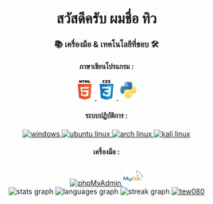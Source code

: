 <h1 align = "center">สวัสดีครับ ผมชื่อ ทิว</h1>
 <h3 align="center">📚 เครื่องมือ & เทคโนโลยีที่ชอบ 🛠️</h3>

 <div align="center">
    <h4>ภาษาเขียนโปรแกรม :</h4>
   <a href="https://www.w3.org/html/" target="_blank" rel="noreferrer">
     <img src="https://raw.githubusercontent.com/devicons/devicon/master/icons/html5/html5-original-wordmark.svg" alt="html5" width="40" height="40" />
   </a>
   <a href="https://www.w3schools.com/css/" target="_blank" rel="noreferrer">
     <img src="https://raw.githubusercontent.com/devicons/devicon/master/icons/css3/css3-original-wordmark.svg" alt="css3" width="40" height="40" />
   </a>
   <a href="https://www.python.org" target="_blank" rel="noreferrer">
     <img src="https://raw.githubusercontent.com/devicons/devicon/master/icons/python/python-original.svg" alt="python" width="40" height="40" />
   </a><h4>ระบบปฏิบัติการ :</h4>
   <a href="https://www.microsoft.com/th-th/windows/?r=1" target="_blank" rel="noreferrer">
     <img src="https://www.csn.edu/sites/default/files/image/0021/209703/Windows-11-Icon.jpg" alt="windows" width="40" height="40" />
   </a>    
   <a href="https://ubuntu.com/" target="_blank" rel="noreferrer">
     <img src="https://upload.wikimedia.org/wikipedia/commons/9/9e/UbuntuCoF.svg" alt="ubuntu linux" width="40" height="40" />
   </a>
   <a href="https://archlinux.org/" target="_blank" rel="noreferrer">
     <img src="https://archlinux.org/static/logos/archlinux-logo-dark-scalable.518881f04ca9.svg" alt="arch linux" width="40" height="40" />
   </a>
   <a href="https://www.kali.org" target="_blank" rel="noreferrer">
     <img src="https://www.kali.org/images/kali-logo.svg" alt="kali linux" width="40" height="40" />
   </a>
    <h4>เครื่องมือ :</h4>
    <a href="https://www.phpmyadmin.net/" target="_blank" rel="noreferrer">
     <img src="https://www.phpmyadmin.net/static/images/logo-og.png" alt="phpMyAdmin" width="40" height="40" />
   </a>
   <a href="https://www.mysql.com/" target="_blank" rel="noreferrer">
     <img src="https://raw.githubusercontent.com/devicons/devicon/master/icons/mysql/mysql-original-wordmark.svg" alt="mysql" width="40" height="40" />
   </a>
 </div>
 
<div align="center">
  <img src="https://github-readme-stats.vercel.app/api?username=tew080&hide_title=false&hide_rank=false&show_icons=true&include_all_commits=true&count_private=true&disable_animations=false&theme=dracula&locale=en&hide_border=false&order=1" height="150" alt="stats graph"  />

  <img src="https://github-readme-stats.vercel.app/api/top-langs?username=tew080&locale=en&hide_title=false&layout=compact&card_width=320&langs_count=10&theme=dracula&hide_border=false&order=2" height="150" alt="languages graph"  />

  <img src="https://streak-stats.demolab.com?user=tew080&locale=en&mode=daily&theme=dracula&hide_border=false&border_radius=5&order=3" height="150" alt="streak graph"  />

  <a href="https://github.com/ryo-ma/github-profile-trophy">
    <img src="https://github-profile-trophy.vercel.app/?username=tew080&theme=dracula" alt="tew080" />
  </a>
</div>